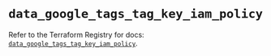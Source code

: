 # `data_google_tags_tag_key_iam_policy`

Refer to the Terraform Registry for docs: [`data_google_tags_tag_key_iam_policy`](https://registry.terraform.io/providers/hashicorp/google-beta/6.10.0/docs/data-sources/google_tags_tag_key_iam_policy).
